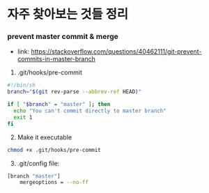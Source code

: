 # 자주 찾아보는 것들 정리

### prevent master commit & merge
- link: https://stackoverflow.com/questions/40462111/git-prevent-commits-in-master-branch

1. .git/hooks/pre-commit

```bash
#!/bin/sh
branch="$(git rev-parse --abbrev-ref HEAD)"

if [ "$branch" = "master" ]; then
  echo "You can't commit directly to master branch"
  exit 1
fi
```
2. Make it executable
```bash
chmod +x .git/hooks/pre-commit
```

3. .git/config file:
```bash
[branch "master"]
    mergeoptions = --no-ff
```